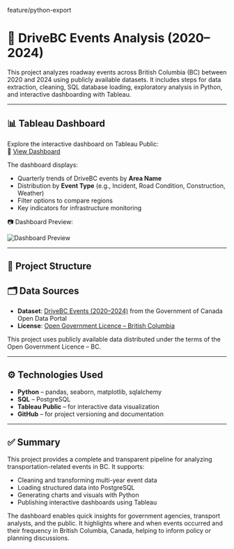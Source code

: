 feature/python-export
# 🚗 DriveBC Events Analysis (2020–2024)

This project analyzes roadway events across British Columbia (BC) between 2020 and 2024 using publicly available datasets. It includes steps for data extraction, cleaning, SQL database loading, exploratory analysis in Python, and interactive dashboarding with Tableau.

---

## 📊 Tableau Dashboard

Explore the interactive dashboard on Tableau Public:  
🔗 [View Dashboard](https://public.tableau.com/views/DriveBC/Dashboard2?:language=en-US&:sid=&:redirect=auth&:display_count=n&:origin=viz_share_link)

The dashboard displays:
- Quarterly trends of DriveBC events by **Area Name**
- Distribution by **Event Type** (e.g., Incident, Road Condition, Construction, Weather)
- Filter options to compare regions
- Key indicators for infrastructure monitoring

📷 Dashboard Preview:

![Dashboard Preview](tableau/dashboard_screenshots/drivebc_dashboard_preview.png)

---

## 📁 Project Structure

## 🗂️ Data Sources

- **Dataset**: [DriveBC Events (2020–2024)](https://open.canada.ca/data/en/dataset/cdf6ab31-fa03-479a-b6e0-f9a0c71edf91) from the Government of Canada Open Data Portal  
- **License**: [Open Government Licence – British Columbia](https://www2.gov.bc.ca/gov/content/data/policy-standards/data-policies/open-data/open-government-licence-bc)

This project uses publicly available data distributed under the terms of the Open Government Licence – BC.

---

## ⚙️ Technologies Used

- **Python** – pandas, seaborn, matplotlib, sqlalchemy  
- **SQL** – PostgreSQL  
- **Tableau Public** – for interactive data visualization  
- **GitHub** – for project versioning and documentation  

---

## ✅ Summary

This project provides a complete and transparent pipeline for analyzing transportation-related events in BC. It supports:
- Cleaning and transforming multi-year event data
- Loading structured data into PostgreSQL
- Generating charts and visuals with Python
- Publishing interactive dashboards using Tableau

The dashboard enables quick insights for government agencies, transport analysts, and the public. It highlights where and when events occurred and their frequency in British Columbia, Canada, helping to inform policy or planning discussions.
